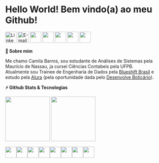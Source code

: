 <div align='left'><h1>Hello World! Bem vindo(a) ao meu Github!</h1>
<a href= "https://www.linkedin.com/in/camilabsfreire/">
<img width="35px" alt="LinkedIn" src="https://cdn-icons-png.flaticon.com/512/145/145807.png"/></a>
<a href="mailto:camilabsfreire@gmail.com">
<img alt="E-mail" width="35px" src="https://cdn-icons-png.flaticon.com/128/270/270021.png"/></a>
<a href="https://discord.gg/npvQpbYM8A">
<img width="35px" src="https://logodownload.org/wp-content/uploads/2017/11/discord-logo-icone.png"/></a>
<a href="https://web.dio.me/users/camilabsfreire?tab=achievements"><a>
<img width="35px" src="https://christyschott.github.io/portfolio.github.io/assets/img/about/7.png"/></a>
<a href= "https://pt.stackoverflow.com/users/244762/mila-freire"><img width="35px" src="https://icons-for-free.com/iconfiles/png/512/media+social+square+stackoverflow+icon-1320185557326369004.png"/></a>
 <a href= "https://cursos.alura.com.br/user/camilabsfreire/fullCertificate/8a52a98ac4f0017c250f3f7f1af7f5f4"><img width="35px" src="https://is5-ssl.mzstatic.com/image/thumb/Purple116/v4/f0/fa/e8/f0fae8d6-5189-1093-887a-f81565eefa79/source/60x60bb.jpg"/></a>
 <a href="https://wakatime.com/@MilaFreire">
<img width="35px" src="https://avatars.githubusercontent.com/u/4814844?s=280&v=4"/></a>

</div>

<div><p><summary><b>🤙 Sobre mim</b></summary></p>
<p>Me chamo Camila Barros, sou estudante de Análises de Sistemas pela Maurício de Nassau, ja cursei Ciências Contabeis pela UFPB.</br>
  Atualmente sou Trainee de Engenharia de Dados pela <a href="https://blueshift.com.br/" target="_blank">Blueshift Brasil</a>  e estudo pela <a href="https://alura.com.br" target="_blank">Alura</a> (pela oportunidade dada pelo <a href="https://desenvolve.grupoboticario.com.br/" target="_blank">Desenvolve Boticário</a>).
                                                                                                                           
</div>
<div><p><summary><b>⚡ Github Stats & Tecnologias</b></summary></p>
<img height="140em" src="https://github-readme-stats.vercel.app/api/top-langs/?username=MilaFreire&layout=compact&langs_count=7&theme=buefy"/>
<img align="top" width="140" src="https://media.giphy.com/media/FNBvO1cg4G2DkZE3fa/giphy.gif">
</p></div><p>
<img width="35px" src="https://cdn-icons-png.flaticon.com/128/873/873107.png"/><img width="35px" src="https://cdn-icons-png.flaticon.com/128/2772/2772128.png"/><img width="35px" src="https://cdn-icons-png.flaticon.com/128/1822/1822899.png"/><img width="35px" src="https://cdn-icons-png.flaticon.com/128/5968/5968292.png"/><img width="35px" src="https://cdn-icons-png.flaticon.com/128/5968/5968322.png"/><img width="35px" src="https://user-images.githubusercontent.com/12401985/69677784-80bec400-1082-11ea-89b2-b2120eb84676.png"/><img width="35px" src="https://cdn-icons-png.flaticon.com/128/888/888859.png"/><img width="35px" src="https://cdn-icons-png.flaticon.com/128/888/888847.png"/></p>






